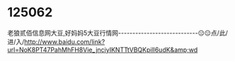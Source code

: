 # 125062
老狼贰佰信息网大豆,好妈妈5大豆行情网----------------------------😑😑点/此/进/入/http://www.baidu.com/link?url=NoK8PT47PahMhFH8Vie_jnciyIKNTTtVBQKpill6udK&amp;wd
